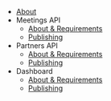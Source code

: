 - [About](/)
- Meetings API
  - [About & Requirements](/meetings/dependencies/)
  - [Publishing](/meetings/publishing/)
- Partners API
  - [About & Requirements](/partners/dependencies/)
  - [Publishing](/partners/publishing/)
- Dashboard
  - [About & Requirements](/dashboard/dependencies/)
  - [Publishing](/dashboard/publishing/)
